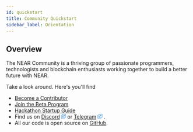 ```yaml
---
id: quickstart
title: Community Quickstart
sidebar_label: Orientation
---
```


## Overview

The NEAR Community is a thriving group of passionate programmers, technologists and blockchain enthusiasts working together to build a better future with NEAR.

Take a look around.  Here's you'll find

- [Become a Contributor](/docs/contribution/become-ambassador)
- [Join the Beta Program](/docs/contribution/become-beta)
- [Hackathon Startup Guide](/docs/hackathon/startup-guide)
- Find us on [Discord](http://near.chat) <img src="../assets/icon-link.png" alt="^" style="display: inline; width: 0.8rem;"/> or [Telegram](https://t.me/neardev) <img src="../assets/icon-link.png" alt="^" style="display: inline; width: 0.8rem;"/> .
- All our code is open source on [GitHub](https://github.com/nearprotocol).
